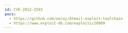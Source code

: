 ```yaml
---
id: CVE-2012-2593
pocs:
  - https://github.com/noraj/Atmail-exploit-toolchain
  - https://www.exploit-db.com/exploits/20009
---
```

